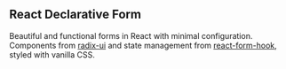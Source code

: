 ## React Declarative Form

Beautiful and functional forms in React with minimal configuration. Components from [radix-ui](https://www.radix-ui.com/) and state management from [react-form-hook](https://react-hook-form.com/get-started), styled with vanilla CSS.
